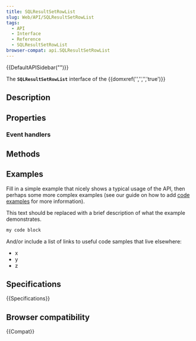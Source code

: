 ```yaml
---
title: SQLResultSetRowList
slug: Web/API/SQLResultSetRowList
tags:
  - API
  - Interface
  - Reference
  - SQLResultSetRowList
browser-compat: api.SQLResultSetRowList
---
```

{{DefaultAPISidebar("")}}

The **`SQLResultSetRowList`** interface of the {{domxref('','','','true')}} 

## Description

 

## Properties



### Event handlers



## Methods



## Examples

Fill in a simple example that nicely shows a typical usage of the API, then perhaps some more complex examples (see our guide on how to add [code examples](/en-US/docs/MDN/Contribute/Structures/Code_examples) for more information).

This text should be replaced with a brief description of what the example demonstrates.

```js
my code block
```

And/or include a list of links to useful code samples that live elsewhere:

*   x
*   y
*   z

## Specifications

{{Specifications}}

## Browser compatibility

{{Compat}}

